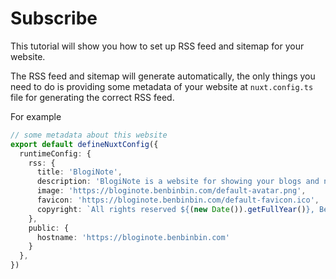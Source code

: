 # Subscribe

This tutorial will show you how to set up RSS feed and sitemap for your website.

The RSS feed and sitemap will generate automatically, the only things you need to do is providing some metadata of your website at `nuxt.config.ts` file for generating the correct RSS feed.

For example

```ts [nuxt.config.ts]
// some metadata about this website
export default defineNuxtConfig({
  runtimeConfig: {
    rss: {
      title: 'BlogiNote',
      description: 'BlogiNote is a website for showing your blogs and notes with flexible layouts and multiple optimizations.',
      image: 'https://bloginote.benbinbin.com/default-avatar.png',
      favicon: 'https://bloginote.benbinbin.com/default-favicon.ico',
      copyright: `All rights reserved ${(new Date()).getFullYear()}, Benbinbin`
    },
    public: {
      hostname: 'https://bloginote.benbinbin.com'
    }
  },
})
```
